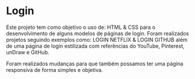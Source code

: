 # Login

Este projeto tem como objetivo o uso de: HTML & CSS para o desenvolvimento de alguns modelos de páginas de login. Foram realizados projetos seguindo exemplos como: LOGIN NETFLIX & LOGIN GITHUB além de uma página de login estilizada com referências do YouTube, Pinterest, unDraw e GitHub.

Foram realizados mudanças para que também possamos ter uma página responsiva de forma simples e objetiva.
